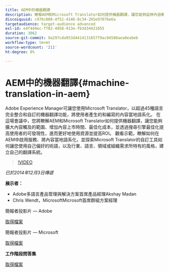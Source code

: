 ```yaml
---
title: AEM中的機器翻譯
description: 瞭解AEM和Microsoft Translator如何提供機器翻譯，讓您能夠延伸內容觸及的範圍、增加內容上市時間、最佳化成本，並透過搜尋引擎最佳化提高使用者的可發現性，進而更好地使用資源並提高ROI。
discoiquuid: c976c008-4f51-4146-8c34-265e9707be6a
targetaudience: target-audience advanced
exl-id: e4f4d4ec-f702-4958-913e-fb3d34421855
duration: 3062
source-git-commit: 9a297cda953d4414131657f9ac84580aea0eabeb
workflow-type: tm+mt
source-wordcount: '211'
ht-degree: 0%

---
```


# AEM中的機器翻譯{#machine-translation-in-aem}

Adobe Experience Manager可讓您使用Microsoft Translator，以超過45種語言完全整合和自訂的機器翻譯功能，將使用者產生的和編寫的內容當地語系化。 在這場會議中，您將瞭解AEM和Microsoft Translator如何提供機器翻譯，讓您能夠擴大內容觸及的範圍、增加內容上市時間、最佳化成本，並透過搜尋引擎最佳化提高使用者的可發現性，進而更好地使用資源並提高ROI。 觀看示範，瞭解如何在AEM中啟用服務、將內容當地語系化，並探索Microsoft Translator的自訂工具如何讓您使用自己偏好的術語，以及行業、語言、領域或組織需求所特有的風格，建立自己的翻譯系統。

>[!VIDEO](https://video.tv.adobe.com/v/19383/?quality=9)

*已於2014年12月3日傳遞*

**展示者：**

* Adobe多語言產品管理與解決方案首席產品經理Akshay Madan
* Chris Wendt，MicrosoftMicrosoft首席群組方案經理

簡報者投影片 — Adobe

[取得檔案](assets/aem-gems-machine-translation-12-03-14.pdf)

簡報者投影片 — Microsoft

[取得檔案](assets/adobe-microsoft-gems-12-03-14.pdf)

**工作階段問答集**

[取得檔案](assets/q-a-machine-translation-12-3-14.pdf)
<!--
[Get back to the Overview](https://helpx.adobe.com/experience-manager/kt/eseminars/gems/aem-index.html)
-->
